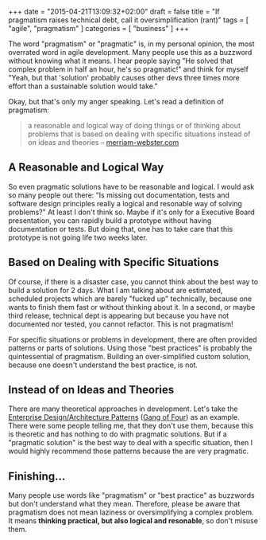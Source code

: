 +++
date = "2015-04-21T13:09:32+02:00"
draft = false
title = "If pragmatism raises technical debt, call it oversimplification (rant)"
tags = [ "agile", "pragmatism" ]
categories = [ "business" ]
+++

The word "pragmatism" or "pragmatic" is, in my personal opinion, the most 
overrated word in agile development. Many people use this as a buzzword without
knowing what it means. I hear people saying "He solved that complex problem in
half an hour, he's so pragmatic!" and think for myself "Yeah, but that 'solution' 
probably causes other devs three times more effort than a sustainable solution
would take."

Okay, but that's only my anger speaking. Let's read a definition of pragmatism:

> a reasonable and logical way of doing things or of thinking about problems 
> that is based on dealing with specific situations instead of on ideas and 
> theories &ndash; [merriam-webster.com](http://www.merriam-webster.com/dictionary/pragmatism)

## A Reasonable and Logical Way

So even pragmatic solutions have to be reasonable and logical. I would ask so 
many people out there: "Is missing out documentation, tests and software design 
principles really a logical and resonable way of solving problems?" At least I
don't think so. Maybe if it's only for a Executive Board presentation, you can 
rapidly build a prototype without having documentation or tests. But doing that,
one has to take care that this prototype is not going life two weeks later.

## Based on Dealing with Specific Situations

Of course, if there is a disaster case, you cannot think about 
the best way to build a solution for 2 days. What I am talking about are 
estimated, scheduled projects which are barely "fucked up" technically, because
one wants to finish them fast or without thinking about it. In a second, or 
maybe third release, technical dept is appearing but because you have not 
documented nor tested, you cannot refactor. This is not pragmatism!

For specific situations or problems in development, there are often provided
patterns or parts of solutions. Using those "best practices" is probably the 
quintessential of pragmatism. Building an over-simplified custom solution,
because one doesn't understand the best practice, is not.

## Instead of on Ideas and Theories
There are many theoretical approaches in development. Let's take the [Enterprise 
Design/Architecture Patterns](http://martinfowler.com/eaaCatalog/) 
([Gang of Four](http://www.amazon.de/Patterns-Elements-Reusable-Object-Oriented-Software/dp/0201633612)) 
as an example. There were some people telling me, that they don't use them,
because this is theoretic and has nothing to do with pragmatic solutions. But if
a "pragmatic solution" is the best way to deal with a specific situation, then 
I would highly recommend those patterns because the are very pragmatic. 

## Finishing...

Many people use words like "pragmatism" or "best practice" as buzzwords but 
don't understand what they mean. Therefore, please be aware that pragmatism does 
not mean laziness or oversimplifying a complex problem. It means **thinking 
practical, but also logical and resonable**, so don't misuse them.
